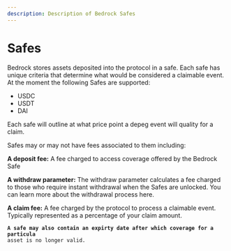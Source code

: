 ```yaml
---
description: Description of Bedrock Safes
---
```


# Safes

Bedrock stores assets deposited into the protocol in a safe. Each safe has unique criteria that determine what would be considered a claimable event. At the moment the following Safes are supported:&#x20;

* USDC&#x20;
* USDT
* DAI

Each safe will outline at what price point a depeg event will quality for a claim.&#x20;



Safes may or may not have fees associated to them including:&#x20;



**A deposit fee:** A fee charged to access coverage offered by the Bedrock Safe

**A withdraw parameter:** The withdraw parameter calculates a fee charged to those who require instant withdrawal when the Safes are unlocked. You can learn more about the withdrawal process here.&#x20;

**A claim fee:** A fee charged by the protocol to process a claimable event. Typically represented as a percentage of your claim amount.&#x20;



<pre><code><strong>A safe may also contain an expirty date after which coverage for a particula
</strong>asset is no longer valid. </code></pre>




